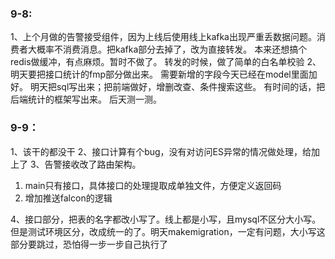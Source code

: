 ### 9-8:
1、上个月做的告警接受组件，因为上线后使用线上kafka出现严重丢数据问题。消费者大概率不消费消息。把kafka部分去掉了，改为直接转发。
本来还想搞个redis做缓冲，有点麻烦。暂时不做了。
转发的时候，做了简单的白名单校验
2、明天要把接口统计的fmp部分做出来。
需要新增的字段今天已经在model里面加好。
明天把sql写出来；把前端做好，增删改查、条件搜索这些。
有时间的话，把后端统计的框架写出来。
后天测一测。

### 9-9：
1、该干的都没干
2、接口计算有个bug，没有对访问ES异常的情况做处理，给加上了
3、告警接收改了路由架构。
1. main只有接口，具体接口的处理提取成单独文件，方便定义返回码
2. 增加推送falcon的逻辑

4、接口部分，把表的名字都改小写了。线上都是小写，且mysql不区分大小写。但是测试环境区分，改成统一的了。明天makemigration，一定有问题，大小写这部分要跳过，恐怕得一步一步自己执行了